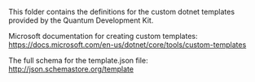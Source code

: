 This folder contains the definitions for the custom dotnet templates provided by the Quantum Development Kit.

Microsoft documentation for creating custom templates: https://docs.microsoft.com/en-us/dotnet/core/tools/custom-templates

The full schema for the template.json file: http://json.schemastore.org/template